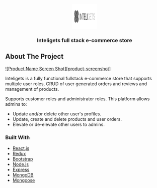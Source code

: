 <br />
<div align="center">
  <a href="https://github.com/othneildrew/Best-README-Template">
    <img src="/logo.png" alt="Logo" width="80" height="80">
  </a>

  <h3 align="center">Inteligets full stack e-commerce store</h3>

</div>

<!-- ABOUT THE PROJECT -->

## About The Project

[![Product Name Screen Shot][product-screenshot]](/hero.jpg)

Inteligets is a fully functional fullstack e-commerce store that supports multiple user roles, CRUD of user generated orders and reviews and management of products.

Supports customer roles and administrator roles. This platform allows admins to:

- Update and/or delete other user's profiles.
- Update, create and delete products and user orders.
- Elevate or de-elevate other users to admins.

### Built With

- [React.js](https://reactjs.org/)
- [Redux](https://redux.js.org/)
- [Bootstrap](https://getbootstrap.com)
- [Node.js](https://nodejs.org/)
- [Express](https://expressjs.com/)
- [MongoDB](https://www.mongodb.com/)
- [Mongoose](https://mongoosejs.com/)
